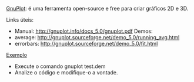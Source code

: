 [GnuPlot](http://gnuplot.info/): é uma ferramenta open-source e free para criar gráficos 2D e 3D. 

Links úteis:
- Manual: http://gnuplot.info/docs_5.0/gnuplot.pdf
Demos: 
- average: http://gnuplot.sourceforge.net/demo_5.0/running_avg.html
- errorbars: http://gnuplot.sourceforge.net/demo_5.0/fit.html

[Exemplo](./test.dem) 
- Execute o comando gnuplot test.dem
- Analize o código e modifique-o a vontade.

